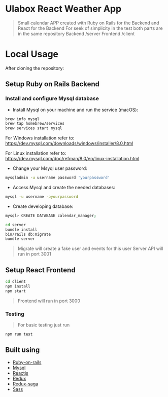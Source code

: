 # Ulabox React Weather App

> Small calendar APP created with Ruby on Rails for the Backend and React for the Backend
> For seek of simplicity in the test both parts are in the same repository
> Backend /server
> Frontend /client

# Local Usage

After cloning the repository:

## Setup Ruby on Rails Backend

### Install and configure Mysql database

- Install Mysql on your machine and run the service (macOS):

```bash
brew info mysql
brew tap homebrew/services
brew services start mysql
```

For Windows installation refer to:
https://dev.mysql.com/downloads/windows/installer/8.0.html

For Linux installation refer to:
https://dev.mysql.com/doc/refman/8.0/en/linux-installation.html

- Change your Msyql user password:

```bash
mysqladmin -u username password 'yourpassword'
```

- Access Mysql and create the needed databases:

```bash
mysql -u username -pyourpassword
```

- Create developing database:

```bash
mysql> CREATE DATABASE calendar_manager;
```

```bash
cd server
bundle install
bin/rails db:migrate
bundle server
```

> Migrate will create a fake user and events for this user
> Server API will run in port 3001

## Setup React Frontend

```bash
cd client
npm install
npm start
```

> Frontend will run in port 3000

### Testing

> For basic testing just run

```bash
npm run test
```

## Built using

- [Ruby-on-rails](https://rubyonrails.org/)
- [Mysql](https://www.mysql.com/)
- [Reactjs](https://reactjs.org/)
- [Redux](https://redux.js.org/)
- [Redux-saga](https://github.com/redux-saga/redux-saga)
- [Sass](https://sass-lang.com/)
